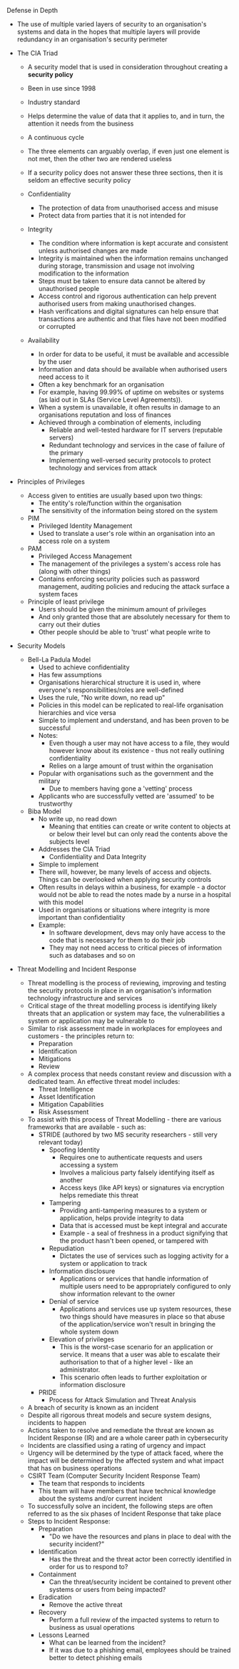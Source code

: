 Defense in Depth
- The use of multiple varied layers of security to an organisation's systems and data in the hopes that multiple layers will provide redundancy in an organisation's security perimeter 

- The CIA Triad
	- A security model that is used in consideration throughout creating a **security policy**
	- Been in use since 1998
	- Industry standard
	- Helps determine the value of data that it applies to, and in turn, the attention it needs from the business
	- A continuous cycle
	- The three elements can arguably overlap, if even just one element is not met, then the other two are rendered useless
	- If a security policy does not answer these three sections, then it is seldom an effective security policy

	- Confidentiality
		- The protection of data from unauthorised access and misuse
		- Protect data from parties that it is not intended for
	- Integrity
		- The condition where information is kept accurate and consistent unless authorised changes are made
		- Integrity is maintained when the information remains unchanged during storage, transmission and usage not involving modification to the information 
		- Steps must be taken to ensure data cannot be altered by unauthorised people
		- Access control and rigorous authentication can help prevent authorised users from making unauthorised changes. 
		- Hash verifications and digital signatures can help ensure that transactions are authentic and that files have not been modified or corrupted
	- Availability
		- In order for data to be useful, it must be available and accessible by the user
		- Information and data should be available when authorised users need access to it
		- Often a key benchmark for an organisation
		- For example, having 99.99% of uptime on websites or systems (as laid out in SLAs (Service Level Agreements)). 
		- When a system is unavailable, it often results in damage to an organisations reputation and loss of finances
		- Achieved through a combination of elements, including
			- Reliable and well-tested hardware for IT servers (reputable servers)
			- Redundant technology and services in the case of failure of the primary
			- Implementing well-versed security protocols to protect technology and services from attack

- Principles of Privileges
	- Access given to entities are usually based upon two things:
		- The entity's role/function within the organisation
		- The sensitivity of the information being stored on the system
	- PIM
		- Privileged Identity Management
		- Used to translate a user's role within an organisation into an access role on a system
	- PAM
		- Privileged Access Management
		- The management of the privileges a system's access role has (along with other things)
		- Contains enforcing security policies such as password management, auditing policies and reducing the attack surface a system faces
	- Principle of least privilege
		- Users should be given the minimum amount of privileges
		- And only granted those that are absolutely necessary for them to carry out their duties
		- Other people should be able to 'trust' what people write to 

- Security Models
	- Bell-La Padula Model
		- Used to achieve confidentiality
		- Has few assumptions
		- Organisations hierarchical structure it is used in, where everyone's responsibilities/roles are well-defined
		- Uses the rule, "No write down, no read up" 
		- Policies in this model can be replicated to real-life organisation hierarchies and vice versa
		- Simple to implement and understand, and has been proven to be successful
		- Notes:
			- Even though a user may not have access to a file, they would however know about its existence - thus not really outlining confidentiality
			- Relies on a large amount of trust within the organisation
		- Popular with organisations such as the government and the military 
			- Due to members having gone a 'vetting' process
		- Applicants who are successfully vetted are 'assumed' to be trustworthy
	- Biba Model
		- No write up, no read down
			- Meaning that entities can create or write content to objects at or below their level but can only read the contents above the subjects level 
		- Addresses the CIA Triad
			- Confidentiality and Data Integrity 
		- Simple to implement
		- There will, however, be many levels of access and objects. Things can be overlooked when applying security controls
		- Often results in delays within a business, for example - a doctor would not be able to read the notes made by a nurse in a hospital with this model
		- Used in organisations or situations where integrity is more important than confidentiality
		- Example:
			- In software development, devs may only have access to the code that is necessary for them to do their job
			- They may not need access to critical pieces of information such as databases and so on

- Threat Modelling and Incident Response
	- Threat modelling is the process of reviewing, improving and testing the security protocols in place in an organisation's information technology infrastructure and services
	- Critical stage of the threat modelling process is identifying likely threats that an application or system may face, the vulnerabilities a system or application may be vulnerable to
	- Similar to risk assessment made in workplaces for employees and customers - the principles return to:
		- Preparation
		- Identification
		- Mitigations
		- Review
	- A complex process that needs constant review and discussion with a dedicated team. An effective threat model includes:
		- Threat Intelligence
		- Asset Identification
		- Mitigation Capabilities
		- Risk Assessment
	- To assist with this process of Threat Modelling - there are various frameworks that are available - such as:
		- STRIDE (authored by two MS security researchers - still very relevant today)
			- Spoofing Identity
				- Requires one to authenticate requests and users accessing a system
				- Involves a malicious party falsely identifying itself as another
				- Access keys (like API keys) or signatures via encryption helps remediate this threat
			- Tampering
				- Providing anti-tampering measures to a system or application, helps provide integrity to data
				- Data that is accessed must be kept integral and accurate
				- Example - a seal of freshness in a product signifying that the product hasn't been opened, or tampered with
			- Repudiation
				- Dictates the use of services such as logging activity for a system or application to track
			- Information disclosure
				- Applications or services that handle information of multiple users need to be appropriately configured to only show information relevant to the owner
			- Denial of service
				- Applications and services use up system resources, these two things should have measures in place so that abuse of the application/service won't result in bringing the whole system down
			- Elevation of privileges
				- This is the worst-case scenario for an application or service. It means that a user was able to escalate their authorisation to that of a higher level - like an administrator. 
				- This scenario often leads to further exploitation or information disclosure
		- PRIDE
			- Process for Attack Simulation and Threat Analysis
	- A breach of security is known as an incident
	- Despite all rigorous threat models and secure system designs, incidents to happen
	- Actions taken to resolve and remediate the threat are known as Incident Response (IR) and are a whole career path in cybersecurity
	- Incidents are classified using a rating of urgency and impact
	- Urgency will be determined by the type of attack faced, where the impact will be determined by the affected system and what impact that has on business operations
	- CSIRT Team (Computer Security Incident Response Team)
		- The team that responds to incidents
		- This team will have members that have technical knowledge about the systems and/or current incident
	- To successfully solve an incident, the following steps are often referred to as the six phases of Incident Response that take place
	- Steps to Incident Response:
		- Preparation
			- "Do we have the resources and plans in place to deal with the security incident?"
		- Identification
			- Has the threat and the threat actor been correctly identified in order for us to respond to? 
		- Containment
			- Can the threat/security incident be contained to prevent other systems or users from being impacted? 
		- Eradication
			- Remove the active threat
		- Recovery
			- Perform a full review of the impacted systems to return to business as usual operations
		- Lessons Learned
			- What can be learned from the incident?
			- If it was due to a phishing email, employees should be trained better to detect phishing emails 